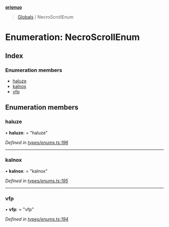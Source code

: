 **[orionuo](../README.md)**

> [Globals](../globals.md) / NecroScrollEnum

# Enumeration: NecroScrollEnum

## Index

### Enumeration members

* [haluze](necroscrollenum.md#haluze)
* [kalnox](necroscrollenum.md#kalnox)
* [vfp](necroscrollenum.md#vfp)

## Enumeration members

### haluze

•  **haluze**:  = "haluze"

*Defined in [types/enums.ts:196](https://github.com/msviha/orionuo/blob/9d75b1e/src/types/enums.ts#L196)*

___

### kalnox

•  **kalnox**:  = "kalnox"

*Defined in [types/enums.ts:195](https://github.com/msviha/orionuo/blob/9d75b1e/src/types/enums.ts#L195)*

___

### vfp

•  **vfp**:  = "vfp"

*Defined in [types/enums.ts:194](https://github.com/msviha/orionuo/blob/9d75b1e/src/types/enums.ts#L194)*
